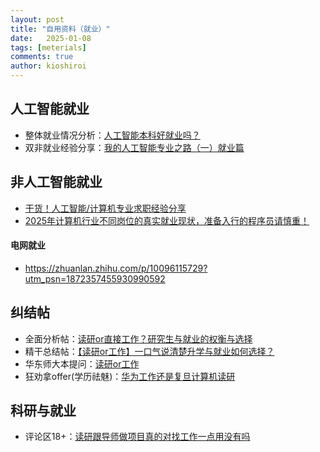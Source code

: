 ```yaml
---
layout: post
title: "自用资料（就业）"
date:   2025-01-08
tags: [meterials]
comments: true
author: kioshiroi
---
```


## 人工智能就业
- 整体就业情况分析：[人工智能本科好就业吗？](https://www.zhihu.com/question/581351249)
- 双非就业经验分享：[我的人工智能专业之路（一）就业篇](https://zhuanlan.zhihu.com/p/664834747)

## 非人工智能就业
- [干货！人工智能/计算机专业求职经验分享](https://zhuanlan.zhihu.com/p/681948580)
- [2025年计算机行业不同岗位的真实就业现状，准备入行的程序员请慎重！](https://www.bilibili.com/video/BV1HcrSYDEXX/?spm_id_from=333.337.search-card.all.click&vd_source=df4c297395886e972e6f37ffc786838e)

#### 电网就业
- https://zhuanlan.zhihu.com/p/10096115729?utm_psn=1872357455930990592

## 纠结帖
- 全面分析帖：[读研or直接工作？研究生与就业的权衡与选择](https://www.nowcoder.com/discuss/580438502576340992)
- 精干总结帖：[【读研or工作】一口气说清楚升学与就业如何选择？](https://www.nowcoder.com/discuss/613105437113638912)
- 华东师大本提问：[读研or工作](https://www.nowcoder.com/feed/main/detail/13c35b0bcc6642109136779b68e5afe6)
- 狂劝拿offer(学历祛魅)：[华为工作还是复旦计算机读研](https://www.nowcoder.com/discuss/472391248323629056)

## 科研与就业
- 评论区18+：[读研跟导师做项目真的对找工作一点用没有吗](https://www.nowcoder.com/feed/main/detail/c827b39eccd24e229dba1cd8607978fe)
